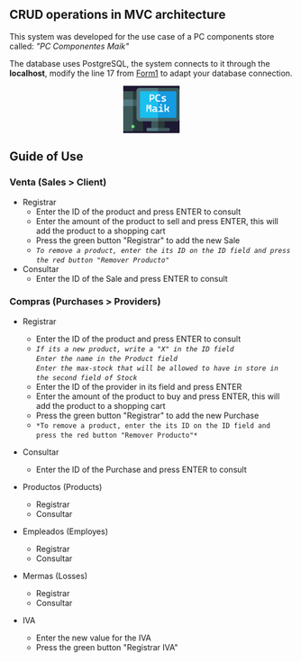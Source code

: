 ## CRUD operations in MVC architecture

This system was developed for the use case of a PC components store called: *"PC Componentes Maik"* <br>

The database uses PostgreSQL, the system connects to it through the **localhost**, modify the line 17 from [Form1](https://github.com/Rafa-X/CRUD-operations-in-MVC-architecture/blob/main/Form1.cs#L17) to adapt your database connection.

<p align="center" style="margin-bottom: 0px;">
  <img width=20% src="images/ordenador.png" align="center">
</p>

## Guide of Use
### Venta (Sales > Client)
  - Registrar
    - Enter the ID of the product and press ENTER to consult
    - Enter the amount of the product to sell and press ENTER, this will add the product to a shopping cart
    - Press the green button "Registrar" to add the new Sale
    - *`To remove a product, enter the its ID on the ID field and press the red button "Remover Producto"`*
  - Consultar
    - Enter the ID of the Sale and press ENTER to consult
      
### Compras (Purchases > Providers)
  - Registrar
    - Enter the ID of the product and press ENTER to consult
    - *`If its a new product, write a "X" in the ID field`* <br>
      *`Enter the name in the Product field`* <br>
      *`Enter the max-stock that will be allowed to have in store in the second field of Stock`*
    - Enter the ID of the provider in its field and press ENTER
    - Enter the amount of the product to buy and press ENTER, this will add the product to a shopping cart
    - Press the green button "Registrar" to add the new Purchase
    - `*To remove a product, enter the its ID on the ID field and press the red button "Remover Producto"*`
  - Consultar
    - Enter the ID of the Purchase and press ENTER to consult
    
- Productos (Products)
  - Registrar
  - Consultar
    
- Empleados (Employes)
  - Registrar
  - Consultar
    
- Mermas (Losses)
  - Registrar
  - Consultar
    
- IVA
  - Enter the new value for the IVA
  - Press the green button "Registrar IVA"

